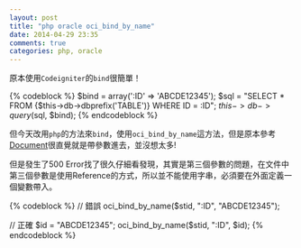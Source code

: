 ```yaml
---
layout: post
title: "php oracle oci_bind_by_name"
date: 2014-04-29 23:35
comments: true
categories: php, oracle
---
```


原本使用`Codeigniter`的`bind`很簡單！

{% codeblock %}
$bind = array(':ID' => 'ABCDE12345');
$sql = "SELECT * FROM {$this->db->dbprefix('TABLE')} WHERE ID = :ID";
$this->db->query($sql, $bind);
{% endcodeblock %}

但今天改用`php`的方法來`bind`，使用`oci_bind_by_name`這方法，但是原本參考[Document](http://us2.php.net/manual/en/function.oci-bind-by-name.php)很直覺就是帶參數進去，並沒想太多!

但是發生了500 Error找了很久仔細看發現，其實是第三個參數的問題，在文件中第三個參數是使用Reference的方式，所以並不能使用字串，必須要在外面定義一個變數帶入。

{% codeblock %}
// 錯誤
oci_bind_by_name($stid, ":ID", "ABCDE12345");

// 正確
$id = "ABCDE12345";
oci_bind_by_name($stid, ":ID", $id);
{% endcodeblock %}
